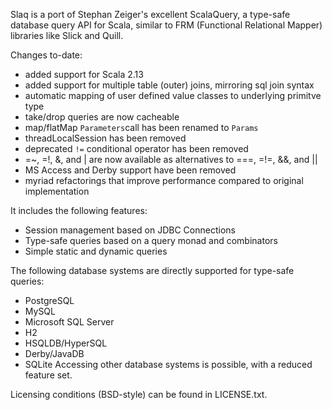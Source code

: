 Slaq is a port of Stephan Zeiger's excellent ScalaQuery, a type-safe database query 
API for Scala, similar to FRM (Functional Relational Mapper) libraries like Slick and 
Quill.

Changes to-date:
* added support for Scala 2.13
* added support for multiple table (outer) joins, mirroring sql join syntax
* automatic mapping of user defined value classes to underlying primitve type
* take/drop queries are now cacheable
* map/flatMap `Parameters`call has been renamed to `Params`
* threadLocalSession has been removed
* deprecated `!=` conditional operator has been removed
* =~, =!, &, and | are now available as alternatives to ===, =!=, &&, and ||
* MS Access and Derby support have been removed
* myriad refactorings that improve performance compared to original implementation

It includes the following features:
- Session management based on JDBC Connections
- Type-safe queries based on a query monad and combinators
- Simple static and dynamic queries

The following database systems are directly supported for type-safe queries:
- PostgreSQL
- MySQL
- Microsoft SQL Server
- H2
- HSQLDB/HyperSQL
- Derby/JavaDB
- SQLite
Accessing other database systems is possible, with a reduced feature set.

Licensing conditions (BSD-style) can be found in LICENSE.txt.
